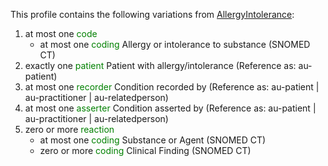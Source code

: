 This profile contains the following variations from [AllergyIntolerance](http://hl7.org/fhir/STU3/AllergyIntolerance):

1. at most one <span style='color:green'> code </span> 
   * at most one <span style='color:green'> coding </span> Allergy or intolerance to substance (SNOMED CT)
1. exactly one <span style='color:green'> patient </span> Patient with allergy/intolerance (Reference as: au-patient)
1. at most one <span style='color:green'> recorder </span> Condition recorded by (Reference as: au-patient \| au-practitioner \| au-relatedperson)
1. at most one <span style='color:green'> asserter </span> Condition asserted by (Reference as: au-patient \| au-practitioner \| au-relatedperson)
1. zero or more <span style='color:green'> reaction </span> 
   * at most one <span style='color:green'> coding </span> Substance or Agent (SNOMED CT)
   * zero or more <span style='color:green'> coding </span> Clinical Finding (SNOMED CT)
